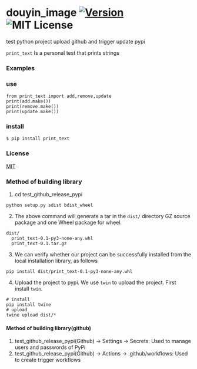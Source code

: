 # douyin_image [![Version][version-badge]][version-link] ![MIT License][license-badge]


test python project upload github and trigger update pypi


`print_text` Is a personal test that prints strings


### Examples


### use

```
from print_text import add,remove,update
print(add.make())
print(remove.make())
print(update.make())
```


### install

```
$ pip install print_text
```


### License

[MIT](https://github.com/pythonml/douyin_image/blob/master/LICENSE)


[version-badge]:   https://img.shields.io/badge/version-0.1-brightgreen.svg
[version-link]:    https://pypi.python.org/pypi/douyin_image/
[license-badge]:   https://img.shields.io/github/license/pythonml/douyin_image.svg

### Method of building library
1. cd test_github_release_pypi
```
python setup.py sdist bdist_wheel
```

2. The above command will generate a tar in the ```dist/``` directory GZ source package and one Wheel package for wheel.
```
dist/
  print_text-0.1-py3-none-any.whl
  print_text-0.1.tar.gz
```

3. We can verify whether our project can be successfully installed from the local installation library, as follows
```
pip install dist/print_text-0.1-py3-none-any.whl
```

4. Upload the project to pypi. We use ```twin``` to upload the project. First install ```twin```.
```
# install
pip install twine
# upload
twine upload dist/*
```
#### Method of building library(github)
1. test_github_release_pypi(Github) -> Settings -> Secrets: Used to manage users and passwords of PyPi
2. test_github_release_pypi(Github) -> Actions -> .github/workflows: Used to create trigger workflows 
